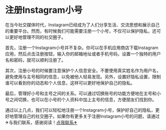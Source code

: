 # 注册Instagram小号

在当今社交媒体时代，Instagram已经成为了人们分享生活、交流思想和展示自己的重要平台。然而，有时候我们可能需要注册一个小号，不仅可以保护隐私，还可以更好地管理不同的社交圈子。

首先，注册一个Instagram小号并不复杂。你可以在手机应用商店下载Instagram应用，然后点击注册按钮，输入你的邮箱地址或者手机号码，设置一个独特的用户名和密码，就可以顺利注册了。

其次，注册小号的时候要注意保护个人信息安全。不要使用真实姓名作为用户名，避免使用与主号相同的信息，以免被他人轻易发现。另外，设置好隐私设置，限制谁可以看到你的动态和个人信息，这样可以更好地保护自己的隐私。

最后，管理好小号和主号之间的关系。可以通过切换账号的功能方便地在主号和小号之间切换，也可以在小号的个人资料中加上主号的信息，方便朋友们找到你。

通过以上几点，我们可以轻松地注册一个Instagram小号，保护好自己的隐私，更好地管理自己的社交圈子。如果你有更多关于注册Instagram小号的问题，请通过✈与我们联系，感谢阅读！[点我联系✈](https://img.G208.com)